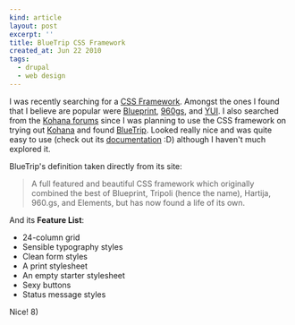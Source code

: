 ```yaml
---
kind: article
layout: post
excerpt: ''
title: BlueTrip CSS Framework
created_at: Jun 22 2010
tags: 
  - drupal
  - web design
---
```

I was recently searching for a [CSS Framework](http://en.wikipedia.org/wiki/CSS_framework#CSS_framework). Amongst the ones I found that I believe are popular were [Blueprint](http://www.blueprintcss.org/), [960gs](http://960.gs/), and [YUI](http://developer.yahoo.com/yui/). I also searched from the [Kohana forums](http://forum.kohanaframework.org/comments.php?DiscussionID=1691&Focus=12021) since I was planning to use the CSS framework on trying out [Kohana](http://kohanaframework.org/) and found [BlueTrip](http://bluetrip.org/). Looked really nice and was quite easy to use (check out its [documentation](http://bluetrip.org/docs/quick-start-guide) :D) although I haven't much explored it.

BlueTrip's definition taken directly from its site:

> A full featured and beautiful CSS framework which originally combined the best of Blueprint, Tripoli (hence the name), Hartija, 960.gs, and Elements, but has now found a life of its own.

And its __Feature List__:

* 24-column grid
* Sensible typography styles
* Clean form styles
* A print stylesheet
* An empty starter stylesheet
* Sexy buttons
* Status message styles

Nice! 8)
